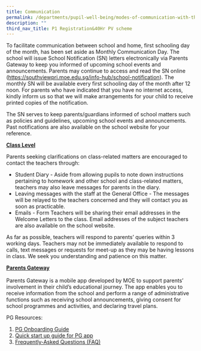 ```yaml
---
title: Communication
permalink: /departments/pupil-well-being/modes-of-communication-with-the-school/
description: ""
third_nav_title: P1 Registration&40Hr PV scheme
---
```

<p>To facilitate communication between school and home, first schooling day of the month, has been set aside as Monthly Communication Day. The school will issue School Notification (SN) letters electronically via Parents Gateway to keep you informed of upcoming school events and announcements. Parents may continue to access and read the SN online (<a href="/info-hub/school-notification">https://southviewpri.moe.edu.sg/info-hub/school-notification</a>). The monthly SN will be available every first schooling day of the month after 12 noon. For parents who have indicated that you have no internet access, kindly inform us so that we will make arrangements for your child to receive printed copies of the notification.</p>
<p>The SN serves to keep parents/guardians informed of school matters such as policies and guidelines, upcoming school events and announcements. Past notifications are also available on the school website for your reference.</p>
<p><strong><u>Class Level</u></strong></p>
<p>Parents seeking clarifications on class-related matters are encouraged to contact the teachers through:</p>
<ul>
<li>Student Diary - Aside from allowing pupils to note down instructions pertaining to homework and other school and class-related matters, teachers may also leave messages for parents in the diary.</li>
<li>Leaving messages with the staff at the General Office - The messages will be relayed to the teachers concerned and they will contact you as soon as practicable.</li>
<li>Emails - Form Teachers will be sharing their email addresses in the Welcome Letters to the class. Email addresses of the subject teachers are also available on the school website.</li>
</ul>
<p>As far as possible, teachers will respond to parents’ queries within 3 working days. Teachers may not be immediately available to respond to calls, text messages or requests for meet-up as they may be having lessons in class. We seek you understanding and patience on this matter.</p>
<p><strong><u>Parents Gateway<br></u></strong><br>Parents Gateway is a mobile app developed by MOE to support parents’ involvement in their child’s educational journey. The app enables you to receive information from the school and perform a range of administrative functions such as receiving school announcements, giving consent for school programmes and activities, and declaring travel plans.</p>
<p>PG Resources:</p>
<ol>
<li><a href="https://drive.google.com/file/d/115bbkzP8IpturiLHQevt1j5FD1uiMwOt/view?usp=sharing" target="_blank" rel="noopener">PG Onboarding Guide</a></li>
<li><a href="https://drive.google.com/file/d/1Ef1nYEigHMxlTFjwyv0tbkROgY4YN48p/view?usp=sharing" target="_blank" rel="noopener">Quick start up guide for PG app</a></li>
<li><a href="https://drive.google.com/file/d/1PayKSr9M4S-tCrZT52QpLZK1z75sMgzl/view?usp=sharing" target="_blank" rel="noopener">Frequently-Asked Questions (FAQ)</a></li>
</ol>